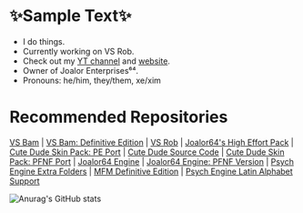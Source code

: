 # ✨Sample Text✨
* I do things.
* Currently working on VS Rob.
* Check out my [YT channel](https://www.youtube.com/channel/UC4tRMRL_iAHX5n1qQpHibfg) and [website](https://sites.google.com/view/joalor64official-net6-deez/home).
* Owner of Joalor Enterprises⁶⁴.
* Pronouns: he/him, they/them, xe/xim
# Recommended Repositories
[VS Bam](https://github.com/Joalor64GH/FNF-VS-Bam) | [VS Bam: Definitive Edition](https://github.com/Joalor64GH/FNF-VS-Bam-DefinitiveEdition) | [VS Rob](https://github.com/Joalor64GH/FNF-VS-Rob) | [Joalor64's High Effort Pack](https://github.com/Joalor64GH/Joalor64-High-Effort-Pack) | [Cute Dude Skin Pack: PE Port](https://github.com/Joalor64GH/CDSP-PE-Source) | [Cute Dude Source Code](https://github.com/Joalor64GH/Cute-Dude-Source) | [Cute Dude Skin Pack: PFNF Port](https://github.com/Joalor64GH/CDSP-PFNF-Source) | [Joalor64 Engine](https://github.com/Joalor64GH/Joalor64-Engine) | [Joalor64 Engine: PFNF Version](https://github.com/Joalor64GH/Joalor64-Engine-PFNF) | [Psych Engine Extra Folders](https://github.com/Joalor64GH/FNF-PE-Extra-Folders) | [MFM Definitive Edition](https://github.com/Joalor64GH/MFM-Definitive-Edition) | [Psych Engine Latin Alphabet Support](https://github.com/Joalor64GH/PsychEngine-Latin-Alphabet-Support)

![Anurag's GitHub stats](https://github-readme-stats.vercel.app/api?username=Joalor64GH&show_icons=true&theme=radical)

